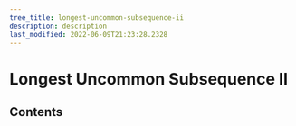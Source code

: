 ```yaml
---
tree_title: longest-uncommon-subsequence-ii
description: description
last_modified: 2022-06-09T21:23:28.2328
---
```


# Longest Uncommon Subsequence II

## Contents
